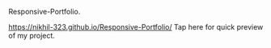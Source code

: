 
Responsive-Portfolio.

https://nikhil-323.github.io/Responsive-Portfolio/ Tap here for quick preview of my project.
